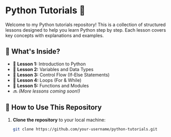 # Python Tutorials 🐍

Welcome to my Python tutorials repository! This is a collection of structured lessons designed to help you learn Python step by step. Each lesson covers key concepts with explanations and examples.

## 📌 What's Inside?

- 📖 **Lesson 1:** Introduction to Python  
- 📖 **Lesson 2:** Variables and Data Types  
- 📖 **Lesson 3:** Control Flow (If-Else Statements)  
- 📖 **Lesson 4:** Loops (For & While)  
- 📖 **Lesson 5:** Functions and Modules  
- 🔜 *(More lessons coming soon!)*  

## 🚀 How to Use This Repository

1. **Clone the repository** to your local machine:  
   ```bash
   git clone https://github.com/your-username/python-tutorials.git

